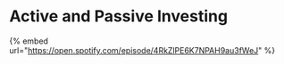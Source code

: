 # Active and Passive Investing

{% embed url="https://open.spotify.com/episode/4RkZlPE6K7NPAH9au3fWeJ" %}
